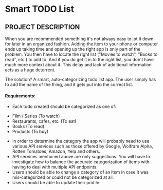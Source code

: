 # Smart TODO List

## PROJECT DESCRIPTION

When you are recommended something it's not always easy to jot it down for later in an organized fashion. Adding the item to your phone or computer ends up taking time and opening up the right app is only part of the problem. You then have to locate the right list ("Movies to watch", "Books to read", etc.) to add to. And if you do get it in to the right list, you don't have much more context about it. This delay and lack of additional information acts as a huge deterrent.

The solution? A smart, auto-categorizing todo list app. The user simply has to add the name of the thing, and it gets put into the correct list.

#### Requirements:
*	Each todo created should be categorized as one of:

  -	Film / Series (To watch)
  -	Restaurants, cafes, etc. (To eat)
  -	Books (To read)
  -	Products (To buy)

*	In order to determine the category the app will probably need to use various API services such as those offered by Google, Wolfram Alpha, Rotten Tomatoes, Amazon, Yelp and others.
*	API services mentioned above are only suggestions. You will have to investigate how to balance the accurate categorization of items with having to deal with multiple API endpoints.
*	Users should be able to change a category of an item in case it was mis-categorized or could not be categorized at all.
*	Users should be able to update their profile.